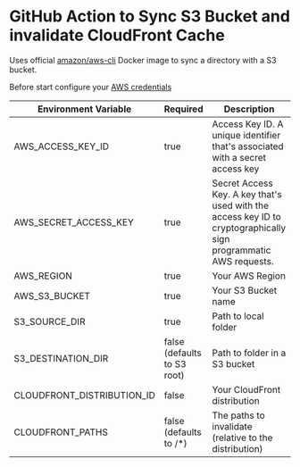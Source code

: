 # GitHub Action to Sync S3 Bucket and invalidate CloudFront Cache

Uses official [amazon/aws-cli](https://hub.docker.com/r/amazon/aws-cli) Docker image to sync a directory with a S3 bucket.

Before start configure your [AWS credentials](https://docs.aws.amazon.com/cli/latest/userguide/cli-configure-quickstart.html#cli-configure-quickstart-creds-create)


| Environment Variable       | Required                    | Description                                                                                                      | 
|----------------------------|-----------------------------|------------------------------------------------------------------------------------------------------------------|
| AWS_ACCESS_KEY_ID          | true                        | Access Key ID. A unique identifier that's associated with a secret access key                                    |
| AWS_SECRET_ACCESS_KEY      | true                        | Secret Access Key. A key that's used with the access key ID to cryptographically sign programmatic AWS requests. |
| AWS_REGION                 | true                        | Your AWS Region                                                                                                  |
| AWS_S3_BUCKET              | true                        | Your S3 Bucket name                                                                                              |
| S3_SOURCE_DIR              | true                        | Path to local folder                                                                                             |
| S3_DESTINATION_DIR         | false (defaults to S3 root) | Path to folder in a S3 bucket                                                                                    |
| CLOUDFRONT_DISTRIBUTION_ID | false                       | Your CloudFront distribution                                                                                     |
| CLOUDFRONT_PATHS           | false (defaults to /*)      | The paths to invalidate (relative to the distribution)                                                           |
